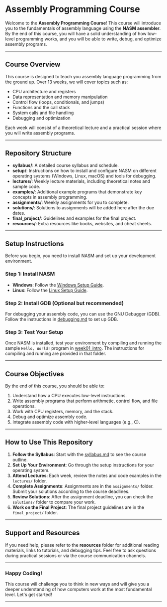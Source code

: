 # Assembly Programming Course

Welcome to the **Assembly Programming Course**! This course will introduce you to the fundamentals of assembly language using the **NASM assembler**. By the end of this course, you will have a solid understanding of how low-level programming works, and you will be able to write, debug, and optimize assembly programs.

---

## Course Overview

This course is designed to teach you assembly language programming from the ground up. Over 13 weeks, we will cover topics such as:
- CPU architecture and registers
- Data representation and memory manipulation
- Control flow (loops, conditionals, and jumps)
- Functions and the call stack
- System calls and file handling
- Debugging and optimization

Each week will consist of a theoretical lecture and a practical session where you will write assembly programs.

---

## Repository Structure

- **syllabus/**: A detailed course syllabus and schedule.
- **setup/**: Instructions on how to install and configure NASM on different operating systems (Windows, Linux, macOS) and tools for debugging.
- **lectures/**: Weekly lecture materials, including theoretical notes and sample code.
- **examples/**: Additional example programs that demonstrate key concepts in assembly programming.
- **assignments/**: Weekly assignments for you to complete.
- **solutions/**: Solutions to assignments will be added here after the due dates.
- **final_project/**: Guidelines and examples for the final project.
- **resources/**: Extra resources like books, websites, and cheat sheets.

---

## Setup Instructions

Before you begin, you need to install NASM and set up your development environment.

### Step 1: Install NASM

- **Windows**: Follow the [Windows Setup Guide](setup/windows-setup.md).
- **Linux**: Follow the [Linux Setup Guide](setup/linux-setup.md).


### Step 2: Install GDB (Optional but recommended)

For debugging your assembly code, you can use the GNU Debugger (GDB). Follow the instructions in [debugging.md](setup/debugging.md) to set up GDB.

### Step 3: Test Your Setup

Once NASM is installed, test your environment by compiling and running the sample `Hello, World!` program in [week01_intro](lectures/week01_intro/hello_world.asm). The instructions for compiling and running are provided in that folder.

---

## Course Objectives

By the end of this course, you should be able to:
1. Understand how a CPU executes low-level instructions.
2. Write assembly programs that perform arithmetic, control flow, and file operations.
3. Work with CPU registers, memory, and the stack.
4. Debug and optimize assembly code.
5. Integrate assembly code with higher-level languages (e.g., C).

---

## How to Use This Repository

1. **Follow the Syllabus**: Start with the [syllabus.md](syllabus/syllabus.md) to see the course outline.
2. **Set Up Your Environment**: Go through the setup instructions for your operating system.
3. **Attend Lectures**: Each week, review the notes and code examples in the `lectures/` folder.
4. **Complete Assignments**: Assignments are in the `assignments/` folder. Submit your solutions according to the course deadlines.
5. **Review Solutions**: After the assignment deadline, you can check the `solutions/` folder to compare your work.
6. **Work on the Final Project**: The final project guidelines are in the `final_project/` folder.

---

## Support and Resources

If you need help, please refer to the **resources** folder for additional reading materials, links to tutorials, and debugging tips. Feel free to ask questions during practical sessions or via the course communication channels.

---

### Happy Coding!

This course will challenge you to think in new ways and will give you a deeper understanding of how computers work at the most fundamental level. Let's get started!

---
